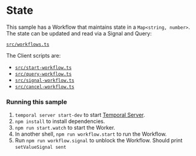 # State

This sample has a Workflow that maintains state in a `Map<string, number>`. The state can be updated and read via a Signal and Query:

[`src/workflows.ts`](./src/workflows.ts)

The Client scripts are:

- [`src/start-workflow.ts`](./src/start-workflow.ts)
- [`src/query-workflow.ts`](./src/query-workflow.ts)
- [`src/signal-workflow.ts`](./src/signal-workflow.ts)
- [`src/cancel-workflow.ts`](./src/cancel-workflow.ts)

### Running this sample

1. `temporal server start-dev` to start [Temporal Server](https://github.com/temporalio/cli/#installation).
1. `npm install` to install dependencies.
1. `npm run start.watch` to start the Worker.
1. In another shell, `npm run workflow.start` to run the Workflow.
1. Run `npm run workflow.signal` to unblock the Workflow. Should print `setValueSignal sent`
